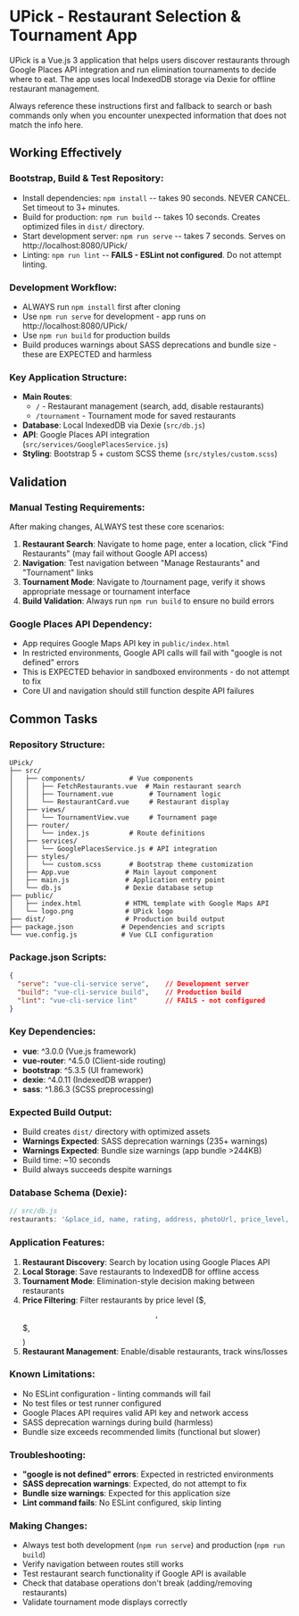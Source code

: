 # UPick - Restaurant Selection & Tournament App

UPick is a Vue.js 3 application that helps users discover restaurants through Google Places API integration and run elimination tournaments to decide where to eat. The app uses local IndexedDB storage via Dexie for offline restaurant management.

Always reference these instructions first and fallback to search or bash commands only when you encounter unexpected information that does not match the info here.

## Working Effectively

### Bootstrap, Build & Test Repository:
- Install dependencies: `npm install` -- takes 90 seconds. NEVER CANCEL. Set timeout to 3+ minutes.
- Build for production: `npm run build` -- takes 10 seconds. Creates optimized files in `dist/` directory.
- Start development server: `npm run serve` -- takes 7 seconds. Serves on http://localhost:8080/UPick/
- Linting: `npm run lint` -- **FAILS - ESLint not configured**. Do not attempt linting.

### Development Workflow:
- ALWAYS run `npm install` first after cloning
- Use `npm run serve` for development - app runs on http://localhost:8080/UPick/
- Use `npm run build` for production builds
- Build produces warnings about SASS deprecations and bundle size - these are EXPECTED and harmless

### Key Application Structure:
- **Main Routes**: 
  - `/` - Restaurant management (search, add, disable restaurants)
  - `/tournament` - Tournament mode for saved restaurants
- **Database**: Local IndexedDB via Dexie (`src/db.js`)
- **API**: Google Places API integration (`src/services/GooglePlacesService.js`)
- **Styling**: Bootstrap 5 + custom SCSS theme (`src/styles/custom.scss`)

## Validation

### Manual Testing Requirements:
After making changes, ALWAYS test these core scenarios:
1. **Restaurant Search**: Navigate to home page, enter a location, click "Find Restaurants" (may fail without Google API access)
2. **Navigation**: Test navigation between "Manage Restaurants" and "Tournament" links
3. **Tournament Mode**: Navigate to /tournament page, verify it shows appropriate message or tournament interface
4. **Build Validation**: Always run `npm run build` to ensure no build errors

### Google Places API Dependency:
- App requires Google Maps API key in `public/index.html`
- In restricted environments, Google API calls will fail with "google is not defined" errors
- This is EXPECTED behavior in sandboxed environments - do not attempt to fix
- Core UI and navigation should still function despite API failures

## Common Tasks

### Repository Structure:
```
UPick/
├── src/
│   ├── components/           # Vue components
│   │   ├── FetchRestaurants.vue  # Main restaurant search
│   │   ├── Tournament.vue         # Tournament logic
│   │   └── RestaurantCard.vue     # Restaurant display
│   ├── views/
│   │   └── TournamentView.vue     # Tournament page
│   ├── router/
│   │   └── index.js          # Route definitions
│   ├── services/
│   │   └── GooglePlacesService.js # API integration
│   ├── styles/
│   │   └── custom.scss       # Bootstrap theme customization
│   ├── App.vue              # Main layout component
│   ├── main.js              # Application entry point
│   └── db.js                # Dexie database setup
├── public/
│   ├── index.html           # HTML template with Google Maps API
│   └── logo.png             # UPick logo
├── dist/                    # Production build output
├── package.json            # Dependencies and scripts
└── vue.config.js           # Vue CLI configuration
```

### Package.json Scripts:
```json
{
  "serve": "vue-cli-service serve",    // Development server
  "build": "vue-cli-service build",    // Production build  
  "lint": "vue-cli-service lint"       // FAILS - not configured
}
```

### Key Dependencies:
- **vue**: ^3.0.0 (Vue.js framework)
- **vue-router**: ^4.5.0 (Client-side routing)
- **bootstrap**: ^5.3.5 (UI framework)
- **dexie**: ^4.0.11 (IndexedDB wrapper)
- **sass**: ^1.86.3 (SCSS preprocessing)

### Expected Build Output:
- Build creates `dist/` directory with optimized assets
- **Warnings Expected**: SASS deprecation warnings (235+ warnings)
- **Warnings Expected**: Bundle size warnings (app bundle >244KB)
- Build time: ~10 seconds
- Build always succeeds despite warnings

### Database Schema (Dexie):
```javascript
// src/db.js
restaurants: '&place_id, name, rating, address, photoUrl, price_level, disabled, wins, losses'
```

### Application Features:
1. **Restaurant Discovery**: Search by location using Google Places API
2. **Local Storage**: Save restaurants to IndexedDB for offline access
3. **Tournament Mode**: Elimination-style decision making between restaurants
4. **Price Filtering**: Filter restaurants by price level ($, $$, $$$, $$$$)
5. **Restaurant Management**: Enable/disable restaurants, track wins/losses

### Known Limitations:
- No ESLint configuration - linting commands will fail
- No test files or test runner configured
- Google Places API requires valid API key and network access
- SASS deprecation warnings during build (harmless)
- Bundle size exceeds recommended limits (functional but slower)

### Troubleshooting:
- **"google is not defined" errors**: Expected in restricted environments
- **SASS deprecation warnings**: Expected, do not attempt to fix
- **Bundle size warnings**: Expected for this application size
- **Lint command fails**: No ESLint configured, skip linting

### Making Changes:
- Always test both development (`npm run serve`) and production (`npm run build`) 
- Verify navigation between routes still works
- Test restaurant search functionality if Google API is available
- Check that database operations don't break (adding/removing restaurants)
- Validate tournament mode displays correctly